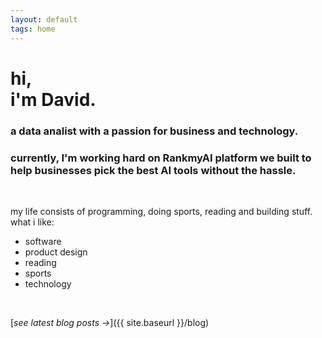 ```yaml
---
layout: default
tags: home
---
```


# hi, <br/> i'm David.

### a data analist with a passion for business and technology.

### currently, I'm working hard on RankmyAI platform we built to help businesses pick the best AI tools without the hassle. 

<br>

my life consists of programming, doing sports, reading and building stuff.
what i like:

- software
- product design
- reading
- sports
- technology

<br>

[*see latest blog posts →*]({{ site.baseurl }}/blog)

<meta name="google-site-verification" content="p4luALBt7U3VpA4wl-H5TnbgDJ-O5hP7nSxWrE6_NBo" />
